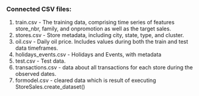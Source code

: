 ### Connected CSV files:
1. train.csv - The training data, comprising time series of features store_nbr, family, and onpromotion as well as the target sales.
2. stores.csv - Store metadata, including city, state, type, and cluster.
3. oil.csv - Daily oil price. Includes values during both the train and test data timeframes.
4. holidays_events.csv - Holidays and Events, with metadata
5. test.csv - Test data.
6. transactions.csv - data about all transactions for each store during the observed dates.
7. formodel.csv - cleared data which is result of executing StoreSales.create_dataset()
